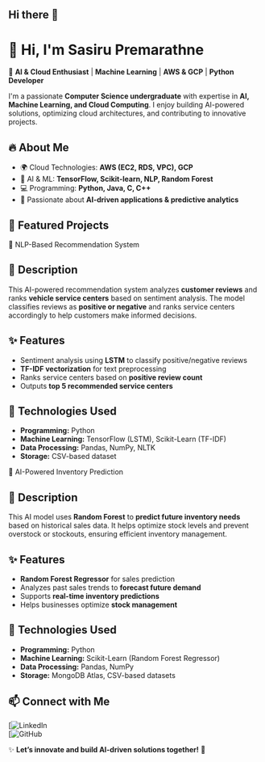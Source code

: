## Hi there 👋

# 👋 Hi, I'm Sasiru Premarathne  

🚀 **AI & Cloud Enthusiast** | **Machine Learning** | **AWS & GCP** | **Python Developer**  

I'm a passionate **Computer Science undergraduate** with expertise in **AI, Machine Learning, and Cloud Computing**. I enjoy building AI-powered solutions, optimizing cloud architectures, and contributing to innovative projects.  

## 🔥 About Me  
- 🌍 Cloud Technologies: **AWS (EC2, RDS, VPC), GCP**  
- 🤖 AI & ML: **TensorFlow, Scikit-learn, NLP, Random Forest**  
- 💻 Programming: **Python, Java, C, C++**  
- 🎯 Passionate about **AI-driven applications & predictive analytics**  

## 📌 Featured Projects

🔹 NLP-Based Recommendation System
## 📌 Description  
This AI-powered recommendation system analyzes **customer reviews** and ranks **vehicle service centers** based on sentiment analysis. The model classifies reviews as **positive or negative** and ranks service centers accordingly to help customers make informed decisions.  

## ✨ Features  
- Sentiment analysis using **LSTM** to classify positive/negative reviews  
- **TF-IDF vectorization** for text preprocessing  
- Ranks service centers based on **positive review count**  
- Outputs **top 5 recommended service centers**  

## 🔧 Technologies Used  
- **Programming:** Python  
- **Machine Learning:** TensorFlow (LSTM), Scikit-Learn (TF-IDF)  
- **Data Processing:** Pandas, NumPy, NLTK  
- **Storage:** CSV-based dataset  


🔹 AI-Powered Inventory Prediction
## 📌 Description  
This AI model uses **Random Forest** to **predict future inventory needs** based on historical sales data. It helps optimize stock levels and prevent overstock or stockouts, ensuring efficient inventory management.  

## ✨ Features  
- **Random Forest Regressor** for sales prediction  
- Analyzes past sales trends to **forecast future demand**  
- Supports **real-time inventory predictions**  
- Helps businesses optimize **stock management**  

## 🔧 Technologies Used  
- **Programming:** Python  
- **Machine Learning:** Scikit-Learn (Random Forest Regressor)  
- **Data Processing:** Pandas, NumPy  
- **Storage:** MongoDB Atlas, CSV-based datasets  

## 📫 Connect with Me  
[![LinkedIn](https://www.linkedin.com/in/sasirupremarathne-23067b29b/)  
[![GitHub](https://github.com/sasiruvinoshya)  

✨ **Let’s innovate and build AI-driven solutions together!** 🚀  
